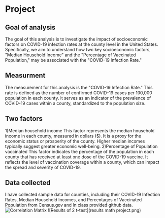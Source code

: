 # Project
## Goal of analysis
The goal of this analysis is to investigate the impact of socioeconomic factors on COVID-19 infection rates at the county level in the United States. Specifically, we aim to understand how two key socioeconomic factors, "Median Household Income" and the "Percentage of Vaccinated Population," may be associated with the "COVID-19 Infection Rate."
## Measurment
The measurement for this analysis is the "COVID-19 Infection Rate." This rate is defined as the number of confirmed COVID-19 cases per 100,000 population in each county. It serves as an indicator of the prevalence of COVID-19 cases within a county, standardized to the population size.
## Two factors
1)Median household income
This factor represents the median household income in each county, measured in dollars ($). It is a proxy for the economic status or prosperity of the county. Higher median incomes typically suggest greater economic well-being.
2)Percentage of Population vaccinated
This factor indicates the percentage of the population in each county that has received at least one dose of the COVID-19 vaccine. It reflects the level of vaccination coverage within a county, which can impact the spread and severity of COVID-19.
## Data collected
I have collected sample data for counties, including their COVID-19 Infection Rates, Median Household Incomes, and Percentages of Vaccinated Population from Census.gov and In class provided github data.
![Correlation Matrix](download1)
![Results of 2 t-test](results math project.png)
